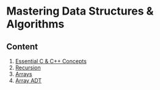 
# Mastering Data Structures & Algorithms


## Content

1. [Essential C & C++ Concepts](https://github.com/fthcknmz/Mastering-Data-Structures/tree/main/Essential-C%26Cpp-Concepts)
2. [Recursion](https://github.com/fthcknmz/Mastering-Data-Structures/tree/main/Recursion)
3. [Arrays](https://github.com/fthcknmz/Mastering-Data-Structures/tree/main/Arrays)
4. [Array ADT](https://github.com/fthcknmz/Mastering-Data-Structures/tree/main/Array%20ADT)

